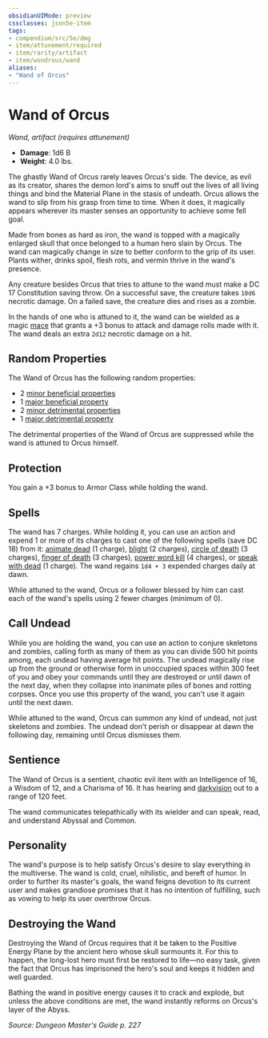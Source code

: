 ```yaml
---
obsidianUIMode: preview
cssclasses: json5e-item
tags:
- compendium/src/5e/dmg
- item/attunement/required
- item/rarity/artifact
- item/wondrous/wand
aliases: 
- "Wand of Orcus"
---
```

# Wand of Orcus
*Wand, artifact (requires attunement)*  

- **Damage**: 1d6 B
- **Weight**: 4.0 lbs.

The ghastly Wand of Orcus rarely leaves Orcus's side. The device, as evil as its creator, shares the demon lord's aims to snuff out the lives of all living things and bind the Material Plane in the stasis of undeath. Orcus allows the wand to slip from his grasp from time to time. When it does, it magically appears wherever its master senses an opportunity to achieve some fell goal.

Made from bones as hard as iron, the wand is topped with a magically enlarged skull that once belonged to a human hero slain by Orcus. The wand can magically change in size to better conform to the grip of its user. Plants wither, drinks spoil, flesh rots, and vermin thrive in the wand's presence.

Any creature besides Orcus that tries to attune to the wand must make a DC 17 Constitution saving throw. On a successful save, the creature takes `10d6` necrotic damage. On a failed save, the creature dies and rises as a zombie.

In the hands of one who is attuned to it, the wand can be wielded as a magic [mace](compendium/items/mace.md) that grants a +3 bonus to attack and damage rolls made with it. The wand deals an extra `2d12` necrotic damage on a hit.

## Random Properties

The Wand of Orcus has the following random properties:

- 2 [minor beneficial properties](compendium/tables/artifact-properties-minor-beneficial-properties.md)  
- 1 [major beneficial property](compendium/tables/artifact-properties-major-beneficial-properties.md)  
- 2 [minor detrimental properties](compendium/tables/artifact-properties-minor-detrimental-properties.md)  
- 1 [major detrimental property](compendium/tables/artifact-properties-major-detrimental-properties.md)  

The detrimental properties of the Wand of Orcus are suppressed while the wand is attuned to Orcus himself.

## Protection

You gain a +3 bonus to Armor Class while holding the wand.

## Spells

The wand has 7 charges. While holding it, you can use an action and expend 1 or more of its charges to cast one of the following spells (save DC 18) from it: [animate dead](compendium/spells/animate-dead.md) (1 charge), [blight](compendium/spells/blight.md) (2 charges), [circle of death](compendium/spells/circle-of-death.md) (3 charges), [finger of death](compendium/spells/finger-of-death.md) (3 charges), [power word kill](compendium/spells/power-word-kill.md) (4 charges), or [speak with dead](compendium/spells/speak-with-dead.md) (1 charge). The wand regains `1d4 + 3` expended charges daily at dawn.

While attuned to the wand, Orcus or a follower blessed by him can cast each of the wand's spells using 2 fewer charges (minimum of 0).

## Call Undead

While you are holding the wand, you can use an action to conjure skeletons and zombies, calling forth as many of them as you can divide 500 hit points among, each undead having average hit points. The undead magically rise up from the ground or otherwise form in unoccupied spaces within 300 feet of you and obey your commands until they are destroyed or until dawn of the next day, when they collapse into inanimate piles of bones and rotting corpses. Once you use this property of the wand, you can't use it again until the next dawn.

While attuned to the wand, Orcus can summon any kind of undead, not just skeletons and zombies. The undead don't perish or disappear at dawn the following day, remaining until Orcus dismisses them.

## Sentience

The Wand of Orcus is a sentient, chaotic evil item with an Intelligence of 16, a Wisdom of 12, and a Charisma of 16. It has hearing and [darkvision](rules/senses.md#darkvision) out to a range of 120 feet.

The wand communicates telepathically with its wielder and can speak, read, and understand Abyssal and Common.

## Personality

The wand's purpose is to help satisfy Orcus's desire to slay everything in the multiverse. The wand is cold, cruel, nihilistic, and bereft of humor. In order to further its master's goals, the wand feigns devotion to its current user and makes grandiose promises that it has no intention of fulfilling, such as vowing to help its user overthrow Orcus.

## Destroying the Wand

Destroying the Wand of Orcus requires that it be taken to the Positive Energy Plane by the ancient hero whose skull surmounts it. For this to happen, the long-lost hero must first be restored to life—no easy task, given the fact that Orcus has imprisoned the hero's soul and keeps it hidden and well guarded.

Bathing the wand in positive energy causes it to crack and explode, but unless the above conditions are met, the wand instantly reforms on Orcus's layer of the Abyss.

*Source: Dungeon Master's Guide p. 227*